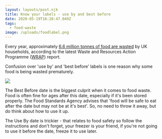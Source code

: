 ```yaml
---
layout: layouts/post.njk
title: Know your labels - use by and best before
date: 2020-05-19T16:28:47.049Z
tags:
  - food-waste
image: /uploads/foodlabel.png
---
```


Every year, approximately [6.6 million tonnes of food are wasted](https://wrap.org.uk/sites/files/wrap/Food_%20surplus_and_waste_in_the_UK_key_facts_Jan_2020.pdf) by UK households, according to the latest Waste and Resources Action Programme ([WRAP](https://wrap.org.uk/)) report.

Confusion over 'use by' and 'best before' labels is one reason why some food is being wasted prematurely.

![](/uploads/use-by_best-before.jpg)

The Best Before date is the biggest culprit when it comes to food waste. Food is often fine for ages after this date, especially if it's been stored properly. The Food Standards Agency advises that 'food will be safe to eat after the date but may not be at it's best'. So, no need to throw it away, but do think about how to use it up.

The Use By date is trickier - that relates to food safety so follow the instructions and don't forget, your freezer is your friend, if you're not going to use it before the date, freeze it to use later.
